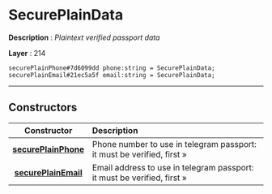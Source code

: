# SecurePlainData

**Description** : *Plaintext verified passport data*

**Layer** : 214

```tl
securePlainPhone#7d6099dd phone:string = SecurePlainData;
securePlainEmail#21ec5a5f email:string = SecurePlainData;
```

---

## Constructors

| Constructor | Description |
| :---: | :--- |
| [**securePlainPhone**](constructor/securePlainPhone) | Phone number to use in telegram passport: it must be verified, first » |
| [**securePlainEmail**](constructor/securePlainEmail) | Email address to use in telegram passport: it must be verified, first » |